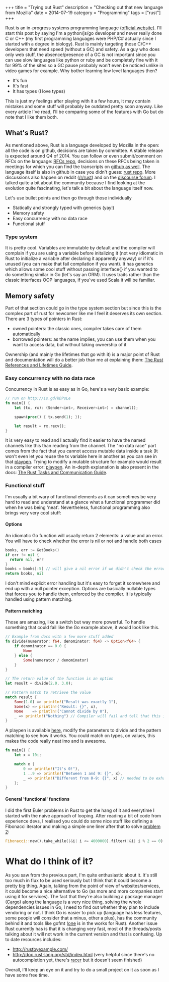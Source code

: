 +++
title = "Trying out Rust"
description = "Checking out that new language from Mozilla"
date = 2014-07-19
category = "Programming"
tags = ["rust"]
+++

Rust is an in-progress systems programming language ([official website](http://www.rust-lang.org/)).
I'll start this post by saying I'm a python/js/go developer and never really done C or C++ (my first programming languages were PHP/C# actually since I started with a degree in biology).
Rust is mainly targeting those C/C++ developers that need speed (without a GC) and safety.
As a guy who does only web stuff, the absence/presence of a GC is not important since you can use slow languages like python or ruby and be completely fine with it for 99% of the sites so a GC pause probably won't even be noticed unlike in video games for example.
Why bother learning low level languages then?
- It's fun
- It's fast
- It has types (I love types)

This is just my feelings after playing with it a few hours, it may contain mistakes and some stuff will probably be outdated pretty soon anyway.
Like every article I've read, I'll be comparing some of the features with Go but do note that I like them both.

## What's Rust?
As mentioned above, Rust is a language developed by Mozilla in the open: all the code is on github, decisions are taken by committee.
A stable release is expected around Q4 of 2014.
You can follow or even submit/comment on RFCs on the language: [RFCs repo](https://github.com/rust-lang/rfcs), decisions on these RFCs being taken in meetings for which you can find the transcripts on [github as well](https://github.com/rust-lang/meeting-minutes).
The language itself is also in github in case you didn't guess: [rust repo](https://github.com/rust-lang/rust).
More discussions also happen on reddit ([/r/rust](http://www.reddit.com/r/rust)) and on the [discourse forum](http://discuss.rust-lang.org/).
I talked quite a bit about the community because I find looking at the evolution quite fascinating, let's talk a bit about the language itself now.

Let's use bullet points and then go through those individually

- Statically and strongly typed with generics (yay!)
- Memory safety
- Easy concurrency with no data race
- Functional stuff

### Type system
It is pretty cool.
Variables are immutable by default and the compiler will complain if you are using a variable before initalizing it (not very idiomatic in Rust to initialize a variable after declaring it apparently anyway) or if it's unused (you can make that fail compilation if you want).
It has generics which allows some cool stuff without passing interface{} if you wanted to do something similar in Go (let's say an ORM).
It uses traits rather than the classic interfaces OOP languages, if you've used Scala it will be familiar.

## Memory safety
Part of that section could go in the type system section but since this is the complex part of rust for newcomer like me I feel it deserves its own section.
There are 3 types of pointers in Rust:

- owned pointers: the classic ones, compiler takes care of them automatically
- borrowed pointers: as the name implies, you can use them when you want to access data, but without taking ownership of it

Ownership (and mainly the lifetimes that go with it) is a major point of Rust and documentation will do a better job than me at explaining them: [The Rust References and Lifetimes Guide](http://static.rust-lang.org/doc/master/guide-lifetimes.html).

### Easy concurrency with no data race
Concurrency in Rust is as easy as in Go, here's a very basic example:

```rust
// run on http://is.gd/kDPsLe
fn main() {
    let (tx, rx): (Sender<int>, Receiver<int>) = channel();

    spawn(proc() { tx.send(1); });

    let result = rx.recv();
}
```
It is very easy to read and I actually find it easier to have the named channels like this than reading from the channel.
The "no data race" part comes from the fact that you cannot access mutable data inside a task (It won't even let you reuse the tx variable here in another as you can see in that [playpen](http://is.gd/ncfyM4).
Trying to modify a mutable structure for example would result in a compiler error: [playpen](http://is.gd/5AFfTn).
An in-depth explanation is also present in the docs: [The Rust Tasks and Communication Guide](http://doc.rust-lang.org/guide-tasks.html).

### Functional stuff
I'm usually a bit wary of functional elements as it can sometimes be very hard to read and understand at a glance what a functional programmer did when he was being 'neat'.
Nevertheless, functional programming also brings very very cool stuff:

#### Options

An idiomatic Go function will usually return 2 elements: a value and an error. You will have to check whether the error is nil or not and handle both cases

```go
books, err := GetBooks()
if err != nil {
  return nil, err
}
books = books[:5] // will give a nil error if we didn't check the error above
return books, nil
```
I don't mind explicit error handling but it's easy to forget it somewhere and end up with a null pointer exception.
Options are basically nullable types that forces you to handle them, enforced by the compiler.
It is typically handled using pattern matching.

#### Pattern matching
Those are amazing, like a switch but way more powerful.
To handle something that could fail like the Go example above, it would look like this.

```rust
// Example from docs with a few more stuff added
fn divide(numerator: f64, denominator: f64) -> Option<f64> {
    if denominator == 0.0 {
        None
    } else {
        Some(numerator / denominator)
    }
}

// The return value of the function is an option
let result = divide(2.0, 3.0);

// Pattern match to retrieve the value
match result {
    Some(1.0) => println!("Result was exactly 1"),
    Some(x) => println!("Result: {}", x),
    None    => println!("Cannot divide by 0"),
    _ => println!("Nothing") // Compiler will fail and tell that this is unreachable as you're dealing with Some and None
}
```
A playpen is available [here](http://is.gd/0tW2Bc), modify the paraneters to divide and the pattern matching to see how it works.
You could match on types, on values, this makes the code really neat imo and is awesome.

```rust
fn main() {
    let x = 10i;

    match x {
        0 => println!("It's 0!"),
        1 ..9 => println!("Between 1 and 9: {}", x),
        _ => println!("Different from 0-9: {}", x) // needed to be exhaustive here, compiler will yell without it
    };
}
```

#### General 'functional' functions
I did the first Euler problems in Rust to get the hang of it and everytime I started with the naive approach of looping.
After reading a bit of code from experience devs, I realised you could do some nice stuff like defining a Fibonacci iterator and making a simple one liner after that to solve [problem 2](https://projecteuler.net/problem=2):

```rust
Fibonacci::new().take_while(|&i| i <= 4000000).filter(|&i| i % 2 == 0).sum();
```

# What do I think of it?
As you saw from the previous part, I'm quite enthusiastic about it.
It's still too much in flux to be used seriously but I think that it could become a pretty big thing.
Again, talking from the point of view of websites/services, it could become a nice alternative to Go (as more and more companies start using it for services).
The fact that they're also building a package manager ([Cargo](https://github.com/rust-lang/cargo)) along the language is a very nice thing, solving the whole dependencies issues in Go, I need to find out whether they plan to include vendoring or not.
I think Go is easier to pick up (language has less features, some people will consider that a minus, other a plus), has the community behind it and tools like gofmt ([one](https://github.com/pcwalton/rustfmt) is in the works for Rust).
Another issue Rust currently has is that it is changing very fast, most of the threads/posts talking about it will not work in the current version and that is confusing.
Up to date resources includes:

- http://rustbyexample.com/
- http://doc.rust-lang.org/std/index.html (very helpful since there's no autocompletion yet, there's [racer](https://github.com/phildawes/racer) but it doesn't seem finished)

Overall, I'll keep an eye on it and try to do a small project on it as soon as I have some free time.
